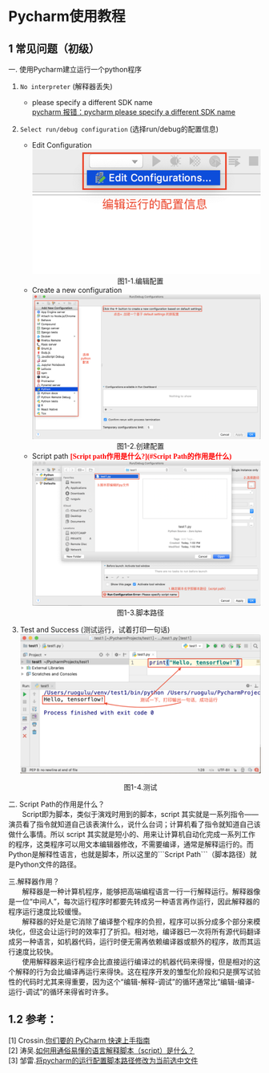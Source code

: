 # Pycharm使用教程
## 1 常见问题（初级）
一. 使用Pycharm建立运行一个python程序  

1. `No interpreter` (解释器丢失)
	* please specify a different SDK name  
	[pycharm 报错：pycharm please specify a different SDK name](https://blog.csdn.net/lancegentry/article/details/79381047)  
2. `Select run/debug configuration` (选择run/debug的配置信息)
	* Edit Configuration  
	![图三](Pictures/3.png)  
	<center>图1-1.编辑配置</center>
	
	* Create a new configuration  
	![图四](Pictures/4.png)  
	<center>图1-2.创建配置</center>
	
	* Script path <font color=#FF0000 face="黑体">**[Script path作用是什么?](#Script Path的作用是什么)**</font>  
	![图五](Pictures/5.png)
	<center>图1-3.脚本路径</center>
	
3. Test and Success (测试运行，试着打印一句话)  
	![图六](Pictures/6.png)
	<center>图1-4.测试</center>

<div id="Script Path的作用是什么">二. Script Path的作用是什么？</div>  
&nbsp;&nbsp;&nbsp;&nbsp;&nbsp;&nbsp;&nbsp;Script即为脚本，类似于演戏时用到的脚本，script 其实就是一系列指令——演员看了指令就知道自己该表演什么，说什么台词；计算机看了指令就知道自己该做什么事情。所以 script 其实就是短小的、用来让计算机自动化完成一系列工作的程序，这类程序可以用文本编辑器修改，不需要编译，通常是解释运行的。而Python是解释性语言，也就是脚本，所以这里的```Script Path```（脚本路径）就是Python文件的路径。

三.解释器作用？  
&nbsp;&nbsp;&nbsp;&nbsp;&nbsp;&nbsp;&nbsp;解释器是一种计算机程序，能够把高端编程语言一行一行解释运行。解释器像是一位“中间人”，每次运行程序时都要先转成另一种语言再作运行，因此解释器的程序运行速度比较缓慢。  
&nbsp;&nbsp;&nbsp;&nbsp;&nbsp;&nbsp;&nbsp;解释器的好处是它消除了编译整个程序的负担，程序可以拆分成多个部分来模块化，但这会让运行时的效率打了折扣。相对地，编译器已一次将所有源代码翻译成另一种语言，如机器代码，运行时便无需再依赖编译器或额外的程序，故而其运行速度比较快。  
&nbsp;&nbsp;&nbsp;&nbsp;&nbsp;&nbsp;&nbsp;使用解释器来运行程序会比直接运行编译过的机器代码来得慢，但是相对的这个解释的行为会比编译再运行来得快。这在程序开发的雏型化阶段和只是撰写试验性的代码时尤其来得重要，因为这个“编辑-解释-调试”的循环通常比“编辑-编译-运行-调试”的循环来得省时许多。  
  
## 1.2 参考：
[1] Crossin.[你们要的 PyCharm 快速上手指南](https://zhuanlan.zhihu.com/p/26066151)  
[2] 涛吴.[如何用通俗易懂的语言解释脚本（script）是什么？](https://www.zhihu.com/question/19901542)  
[3] 邹雷.[将pycharm的运行配置脚本路径修改为当前选中文件](https://www.zoulei.net/2015/03/18/change-pycharm-run-configurations-script-path-to-current-file/) 


